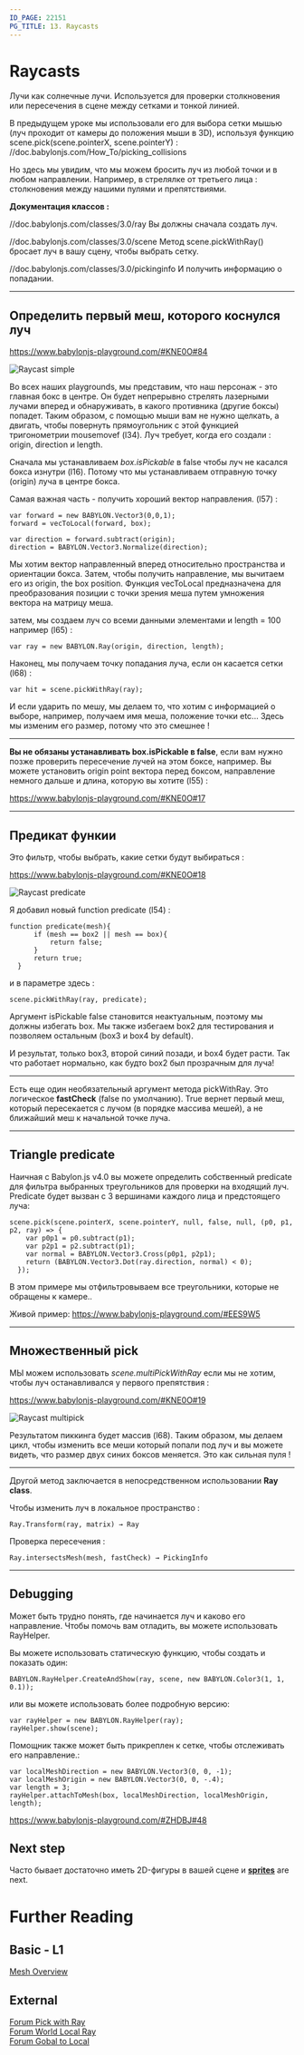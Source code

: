 ```yaml
---
ID_PAGE: 22151
PG_TITLE: 13. Raycasts
---
```


# Raycasts 

Лучи как солнечные лучи.
Используется для проверки столкновения или пересечения в сцене между сетками и тонкой линией.

В предыдущем уроке мы использовали его для выбора сетки мышью (луч проходит от камеры до положения мыши в 3D),
используя функцию scene.pick(scene.pointerX, scene.pointerY) : 
//doc.babylonjs.com/How_To/picking_collisions

Но здесь мы увидим, что мы можем бросить луч из любой точки и в любом направлении. 
Например, в стрелялке от третьего лица : столкновения между нашими пулями и препятствиями.

**Документация классов :**

//doc.babylonjs.com/classes/3.0/ray
Вы должны сначала создать луч.

//doc.babylonjs.com/classes/3.0/scene
Метод scene.pickWithRay() бросает луч в вашу сцену, чтобы выбрать сетку.

//doc.babylonjs.com/classes/3.0/pickinginfo
И получить информацию о попадании.

______

## Определить первый меш, которого коснулся луч ##

 https://www.babylonjs-playground.com/#KNE0O#84

![Raycast simple](/img/how_to/raycast01.jpg)

Во всех наших playgrounds, мы представим, что наш персонаж - это главная бокс в центре.
Он будет непрерывно стрелять лазерными лучами вперед и обнаруживать, в какого противника (другие боксы) попадет.
Таким образом, с помощью мыши вам не нужно щелкать, а двигать, чтобы повернуть прямоугольник с этой функцией тригонометрии mousemovef (l34). 
Луч требует, когда его создали : origin, direction и length. 

Сначала мы устанавливаем *box.isPickable* в false чтобы луч не касался бокса изнутри (l16).
Потому что мы устанавливаем отправную точку (origin) луча в центре бокса.

Самая важная часть - получить хороший вектор направления. (l57) :
		
```
var forward = new BABYLON.Vector3(0,0,1);		
forward = vecToLocal(forward, box);
	
var direction = forward.subtract(origin);
direction = BABYLON.Vector3.Normalize(direction);
```
		
Мы хотим вектор направленный вперед относительно пространства и ориентации бокса. 
Затем, чтобы получить направление, мы вычитаем его из origin, the box position.
Функция vecToLocal предназначена для преобразования позиции с точки зрения меша путем умножения вектора на матрицу меша.

затем, мы создаем луч со всеми данными элементами и length = 100 например (l65) :

```var ray = new BABYLON.Ray(origin, direction, length);```

Наконец, мы получаем точку попадания луча, если он касается сетки (l68) :

```var hit = scene.pickWithRay(ray);```

И если ударить по мешу, мы делаем то, что хотим с информацией о выборе, например, получаем имя меша, положение точки etc...
Здесь мы изменим его размер, потому что это смешнее ! 

---

**Вы не обязаны устанавливать box.isPickable в false**, если вам нужно позже проверить пересечение лучей на этом боксе, например. 
Вы можете установить origin point вектора перед боксом, направление немного дальше и длина, которую вы хотите (l55) :

 https://www.babylonjs-playground.com/#KNE0O#17


-----

## Предикат функии ##

Это фильтр, чтобы выбрать, какие сетки будут выбираться :

 https://www.babylonjs-playground.com/#KNE0O#18

![Raycast predicate](/img/how_to/raycast02.jpg)

Я добавил новый function predicate (l54) :

  ```
  function predicate(mesh){
        if (mesh == box2 || mesh == box){
            return false;
        }
        return true;
    }
```

и в параметре здесь :

```scene.pickWithRay(ray, predicate);```

Аргумент isPickable false становится неактуальным, поэтому мы должны избегать box. Мы также избегаем box2 для тестирования и позволяем остальным (box3 и box4 by default).

И результат, только box3, второй синий позади, и box4 будет расти. Так что работает нормально, как будто box2 был прозрачным для луча!

---

Есть еще один необязательный аргумент метода pickWithRay.
Это логическое **fastCheck** (false по умолчанию).
True вернет первый меш, который пересекается с лучом (в порядке массива мешей), а не ближайший меш к начальной точке луча.


-----

## Triangle predicate ## 

Наичная с Babylon.js v4.0 вы можете определить собственный predicate для фильтра выбранных треугольников для проверки на входящий луч. Predicate будет вызван с 3 вершинами каждого лица и предстоящего луча:

```
scene.pick(scene.pointerX, scene.pointerY, null, false, null, (p0, p1, p2, ray) => {
    var p0p1 = p0.subtract(p1);
    var p2p1 = p2.subtract(p1);
    var normal = BABYLON.Vector3.Cross(p0p1, p2p1);
    return (BABYLON.Vector3.Dot(ray.direction, normal) < 0);
  });
```

В этом примере мы отфильтровываем все треугольники, которые не обращены к камере..

Живой пример: https://www.babylonjs-playground.com/#EES9W5

-----

## Множественный pick ## 

МЫ можем использовать *scene.multiPickWithRay* если мы не хотим, чтобы луч останавливался у первого препятствия : 

 https://www.babylonjs-playground.com/#KNE0O#19

![Raycast multipick](/img/how_to/raycast02.jpg)

Результатом пиккинга будет массив (l68).
Таким образом, мы делаем цикл, чтобы изменить все меши который попали под луч и вы можете видеть, что размер двух синих боксов меняется. 
Это как сильная пуля ! 

---

Другой метод заключается в непосредственном использовании **Ray class**.

Чтобы изменить луч в локальное пространство :

```Ray.Transform(ray, matrix) → Ray```

Проверка пересечения :

```Ray.intersectsMesh(mesh, fastCheck) → PickingInfo```

-----

## Debugging 

Может быть трудно понять, где начинается луч и каково его направление. Чтобы помочь вам отладить, вы можете использовать RayHelper.

Вы можете использовать статическую функцию, чтобы создать и показать один:

```
BABYLON.RayHelper.CreateAndShow(ray, scene, new BABYLON.Color3(1, 1, 0.1));
```

или вы можете использовать более подробную версию:

```
var rayHelper = new BABYLON.RayHelper(ray);
rayHelper.show(scene);
```

Помощник также может быть прикреплен к сетке, чтобы отслеживать его направление.:

```
var localMeshDirection = new BABYLON.Vector3(0, 0, -1);
var localMeshOrigin = new BABYLON.Vector3(0, 0, -.4);
var length = 3;
rayHelper.attachToMesh(box, localMeshDirection, localMeshOrigin, length);
```

 https://www.babylonjs-playground.com/#ZHDBJ#48

## Next step

Часто бывает достаточно иметь 2D-фигуры в вашей сцене и [**sprites**](/babylon101/Sprites) are next.


# Further Reading

## Basic - L1

[Mesh Overview](/features/Shapes)

## External

[Forum Pick with Ray](http://www.html5gamedevs.com/topic/26503-scenepickwithray-blues/)  
[Forum World Local Ray](http://www.html5gamedevs.com/topic/26602-worldlocalray/)  
[Forum Gobal to Local](http://www.html5gamedevs.com/topic/7599-convert-global-coordinates-to-local-coordinates/)



